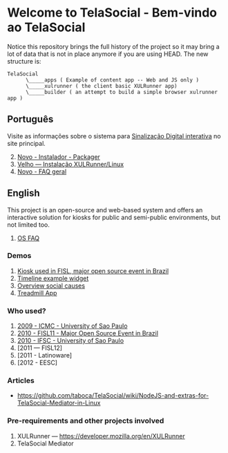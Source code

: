 # Welcome to TelaSocial - Bem-vindo ao TelaSocial 


Notice this repository brings the full history of the project so it may bring a lot of data that is not in place anymore if you are using HEAD. The new structure is: 

    TelaSocial 
          \_____apps ( Example of content app -- Web and JS only ) 
          \_____xulrunner ( the client basic XULRunner app) 
          \_____builder ( an attempt to build a simple browser xulrunner app ) 
 
## Português 

Visite as informações sobre o sistema para [Sinalização Digital interativa](http://www.telasocial.com) no site principal.

2. [Novo - Instalador - Packager](https://github.com/taboca/TelaSocial/wiki/Packager-linux-pt-br)
1. [Velho — Instalação XULRunner/Linux](https://github.com/taboca/TelaSocial/wiki/pt-BR---Instala%C3%A7%C3%A3o-Linux)
3. [Novo - FAQ geral](https://github.com/taboca/TelaSocial/wiki/FAQ-pt-BR) 
         
## English 

This project is an open-source and web-based system and offers an interactive solution for kiosks for public and semi-public environments, but not limited too. 
 
1. [OS FAQ](https://github.com/taboca/TelaSocial/wiki/FAQ---Operating-System-Support)

### Demos

1. [Kiosk used in FISL, major open source event in Brazil](http://www.youtube.com/watch?v=nkgHOrMkcWU)
2. [Timeline example widget](http://www.youtube.com/watch?v=ykGudjEmgPM&feature=related) 
3. [Overview social causes](http://www.youtube.com/watch?v=Qz70ecXaZ3c&feature=related) 
4. [Treadmill App](http://www.youtube.com/watch?v=Dz2evO9JFGc&feature=related) 

### Who used? 

1. [2009 - ICMC - University of Sao Paulo](http://www.youtube.com/watch?v=75l0HdY0Z4c)
2. [2010 - FISL11 - Major Open Source Event in Brazil](http://www.youtube.com/watch?v=OFtNdmc2ThE) 
2. [2010 - IFSC - University of Sao Paulo](http://www.youtube.com/watch?v=1761dOyI3CE&feature=player_embedded) 
3. [2011 — FISL12] 
4. [2011 - Latinoware] 
5. [2012 - EESC] 

### Articles

* https://github.com/taboca/TelaSocial/wiki/NodeJS-and-extras-for-TelaSocial-Mediator-in-Linux

### Pre-requirements and other projects involved

1. XULRunner — https://developer.mozilla.org/en/XULRunner
1. TelaSocial Mediator 
